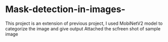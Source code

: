 # Mask-detection-in-images-
This project is an extension of previous project, I used MobiNetV2 model to categorize the image and give output
Attached the scfreen shot of sample image
